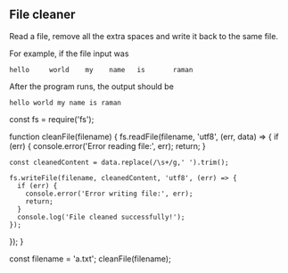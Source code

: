 ## File cleaner
Read a file, remove all the extra spaces and write it back to the same file.

For example, if the file input was
```
hello     world    my    name   is       raman
```

After the program runs, the output should be

```
hello world my name is raman
```

const fs = require('fs');

function cleanFile(filename) {
  fs.readFile(filename, 'utf8', (err, data) => {
    if (err) {
      console.error('Error reading file:', err);
      return;
    }

    const cleanedContent = data.replace(/\s+/g,' ').trim();
    
    fs.writeFile(filename, cleanedContent, 'utf8', (err) => {
      if (err) {
        console.error('Error writing file:', err);
        return;
      }
      console.log('File cleaned successfully!');
    });
  });
}

const filename = 'a.txt';
cleanFile(filename);